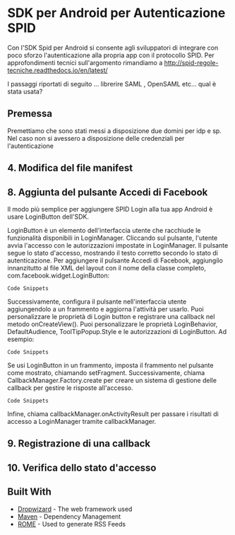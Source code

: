 # SDK per Android per Autenticazione SPID
Con l'SDK Spid per Android si consente agli sviluppatori di integrare con poco sforzo l'autenticazione alla propria app con il protocollo SPID.
Per approfondimenti tecnici sull'argomento rimandiamo a http://spid-regole-tecniche.readthedocs.io/en/latest/

I passaggi riportati di seguito ... librerire SAML , OpenSAML etc... qual è stata usata?



## Premessa
Premettiamo che sono stati messi a disposizione due domini per idp e sp.
Nel caso non si avessero a disposizione delle credenziali per l'autenticazione 



## 4. Modifica del file manifest

## 8. Aggiunta del pulsante Accedi di Facebook
Il modo più semplice per aggiungere SPID Login alla tua app Android è usare LoginButton dell'SDK. 

LoginButton è un elemento dell'interfaccia utente che racchiude le funzionalità disponibili in LoginManager. Cliccando sul pulsante, l'utente avvia l'accesso con le autorizzazioni impostate in LoginManager. Il pulsante segue lo stato d'accesso, mostrando il testo corretto secondo lo stato di autenticazione.
Per aggiungere il pulsante Accedi di Facebook, aggiungilo innanzitutto al file XML del layout con il nome della classe completo, com.facebook.widget.LoginButton:
```
Code Snippets
```

Successivamente, configura il pulsante nell'interfaccia utente aggiungendolo a un frammento e aggiorna l'attività per usarlo.
Puoi personalizzare le proprietà di Login button e registrare una callback nel metodo onCreateView(). Puoi personalizzare le proprietà LoginBehavior, DefaultAudience, ToolTipPopup.Style e le autorizzazioni di LoginButton. Ad esempio:
```
Code Snippets
```
Se usi LoginButton in un frammento, imposta il frammento nel pulsante come mostrato, chiamando setFragment. Successivamente, chiama CallbackManager.Factory.create per creare un sistema di gestione delle callback per gestire le risposte all'accesso.

```
Code Snippets
```
Infine, chiama callbackManager.onActivityResult per passare i risultati di accesso a LoginManager tramite callbackManager.

## 9. Registrazione di una callback

## 10. Verifica dello stato d'accesso





## Built With
* [Dropwizard](http://www.dropwizard.io/1.0.2/docs/) - The web framework used
* [Maven](https://maven.apache.org/) - Dependency Management
* [ROME](https://rometools.github.io/rome/) - Used to generate RSS Feeds
